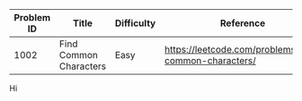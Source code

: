 | Problem ID | Title | Difficulty | Reference
| --- | --- | --- | ---
| 1002 | Find Common Characters | Easy | https://leetcode.com/problems/find-common-characters/


Hi
